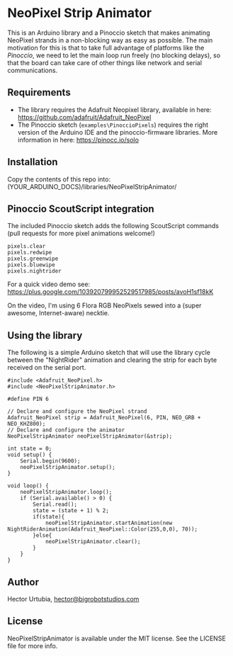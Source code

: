 # NeoPixel Strip Animator
This is an Arduino library and a Pinoccio sketch that makes animating NeoPixel strands in a non-blocking way as easy as possible. The main motivation for this is that to take full advantage of platforms like the *Pinoccio*, we need to let the main loop run freely (no blocking delays), so that the board can take care of other things like network and serial communications.

## Requirements
* The library requires the Adafruit Neopixel library, available in here: https://github.com/adafruit/Adafruit_NeoPixel
* The Pinoccio sketch (`examples\PinoccioPixels`) requires the right version of the Arduino IDE and the pinoccio-firmware libraries. More information in here: https://pinocc.io/solo

## Installation
Copy the contents of this repo into:
(YOUR_ARDUINO_DOCS)/libraries/NeoPixelStripAnimator/

## Pinoccio ScoutScript integration

The included Pinoccio sketch adds the following ScoutScript commands (pull requests for more pixel animations welcome!)

    pixels.clear
    pixels.redwipe
    pixels.greenwipe
    pixels.bluewipe
    pixels.nightrider
    
For a quick video demo see: https://plus.google.com/103920799952529517985/posts/avoH1sf18kK

On the video, I'm using 6 Flora RGB NeoPixels sewed into a (super awesome, Internet-aware) necktie. 

## Using the library

The following is a simple Arduino sketch that will use the library cycle between the "NightRider" animation and clearing the strip for each byte received on the serial port.

    #include <Adafruit_NeoPixel.h>
    #include <NeoPixelStripAnimator.h>
    
    #define PIN 6
    
    // Declare and configure the NeoPixel strand
    Adafruit_NeoPixel strip = Adafruit_NeoPixel(6, PIN, NEO_GRB + NEO_KHZ800);
    // Declare and configure the animator
    NeoPixelStripAnimator neoPixelStripAnimator(&strip);
    
    int state = 0;
    void setup() {
        Serial.begin(9600);
        neoPixelStripAnimator.setup();
    }
    
    void loop() {
        neoPixelStripAnimator.loop();
        if (Serial.available() > 0) {
            Serial.read();
            state = (state + 1) % 2;
            if(state){
                neoPixelStripAnimator.startAnimation(new NightRiderAnimation(Adafruit_NeoPixel::Color(255,0,0), 70));
            }else{
                neoPixelStripAnimator.clear();
            }
        }
    }
    
## Author

Hector Urtubia, hector@bigrobotstudios.com

## License

NeoPixelStripAnimator is available under the MIT license. See the LICENSE file for more info.

    
